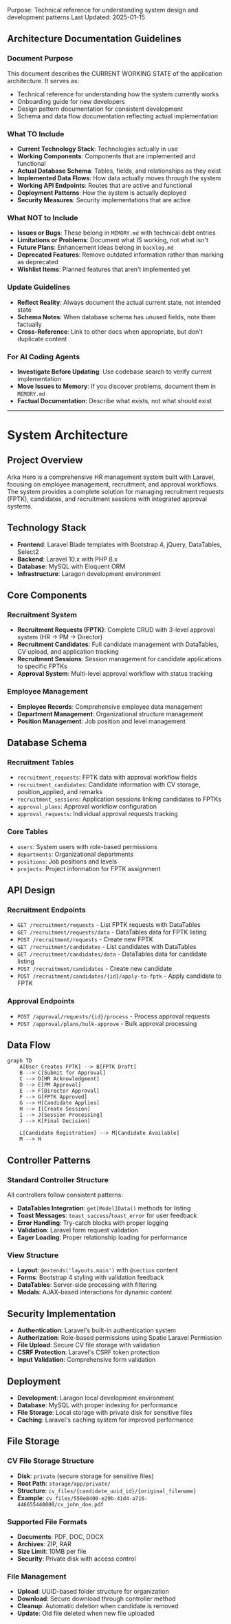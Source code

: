 Purpose: Technical reference for understanding system design and development patterns
Last Updated: 2025-01-15

## Architecture Documentation Guidelines

### Document Purpose

This document describes the CURRENT WORKING STATE of the application architecture. It serves as:

-   Technical reference for understanding how the system currently works
-   Onboarding guide for new developers
-   Design pattern documentation for consistent development
-   Schema and data flow documentation reflecting actual implementation

### What TO Include

-   **Current Technology Stack**: Technologies actually in use
-   **Working Components**: Components that are implemented and functional
-   **Actual Database Schema**: Tables, fields, and relationships as they exist
-   **Implemented Data Flows**: How data actually moves through the system
-   **Working API Endpoints**: Routes that are active and functional
-   **Deployment Patterns**: How the system is actually deployed
-   **Security Measures**: Security implementations that are active

### What NOT to Include

-   **Issues or Bugs**: These belong in `MEMORY.md` with technical debt entries
-   **Limitations or Problems**: Document what IS working, not what isn't
-   **Future Plans**: Enhancement ideas belong in `backlog.md`
-   **Deprecated Features**: Remove outdated information rather than marking as deprecated
-   **Wishlist Items**: Planned features that aren't implemented yet

### Update Guidelines

-   **Reflect Reality**: Always document the actual current state, not intended state
-   **Schema Notes**: When database schema has unused fields, note them factually
-   **Cross-Reference**: Link to other docs when appropriate, but don't duplicate content

### For AI Coding Agents

-   **Investigate Before Updating**: Use codebase search to verify current implementation
-   **Move Issues to Memory**: If you discover problems, document them in `MEMORY.md`
-   **Factual Documentation**: Describe what exists, not what should exist

---

# System Architecture

## Project Overview

Arka Hero is a comprehensive HR management system built with Laravel, focusing on employee management, recruitment, and approval workflows. The system provides a complete solution for managing recruitment requests (FPTK), candidates, and recruitment sessions with integrated approval systems.

## Technology Stack

-   **Frontend**: Laravel Blade templates with Bootstrap 4, jQuery, DataTables, Select2
-   **Backend**: Laravel 10.x with PHP 8.x
-   **Database**: MySQL with Eloquent ORM
-   **Infrastructure**: Laragon development environment

## Core Components

### Recruitment System

-   **Recruitment Requests (FPTK)**: Complete CRUD with 3-level approval system (HR → PM → Director)
-   **Recruitment Candidates**: Full candidate management with DataTables, CV upload, and application tracking
-   **Recruitment Sessions**: Session management for candidate applications to specific FPTKs
-   **Approval System**: Multi-level approval workflow with status tracking

### Employee Management

-   **Employee Records**: Comprehensive employee data management
-   **Department Management**: Organizational structure management
-   **Position Management**: Job position and level management

## Database Schema

### Recruitment Tables

-   `recruitment_requests`: FPTK data with approval workflow fields
-   `recruitment_candidates`: Candidate information with CV storage, position_applied, and remarks
-   `recruitment_sessions`: Application sessions linking candidates to FPTKs
-   `approval_plans`: Approval workflow configuration
-   `approval_requests`: Individual approval requests tracking

### Core Tables

-   `users`: System users with role-based permissions
-   `departments`: Organizational departments
-   `positions`: Job positions and levels
-   `projects`: Project information for FPTK assignment

## API Design

### Recruitment Endpoints

-   `GET /recruitment/requests` - List FPTK requests with DataTables
-   `GET /recruitment/requests/data` - DataTables data for FPTK listing
-   `POST /recruitment/requests` - Create new FPTK
-   `GET /recruitment/candidates` - List candidates with DataTables
-   `GET /recruitment/candidates/data` - DataTables data for candidate listing
-   `POST /recruitment/candidates` - Create new candidate
-   `POST /recruitment/candidates/{id}/apply-to-fptk` - Apply candidate to FPTK

### Approval Endpoints

-   `POST /approval/requests/{id}/process` - Process approval requests
-   `POST /approval/plans/bulk-approve` - Bulk approval processing

## Data Flow

```mermaid
graph TD
    A[User Creates FPTK] --> B[FPTK Draft]
    B --> C[Submit for Approval]
    C --> D[HR Acknowledgment]
    D --> E[PM Approval]
    E --> F[Director Approval]
    F --> G[FPTK Approved]
    G --> H[Candidate Applies]
    H --> I[Create Session]
    I --> J[Session Processing]
    J --> K[Final Decision]

    L[Candidate Registration] --> M[Candidate Available]
    M --> H
```

## Controller Patterns

### Standard Controller Structure

All controllers follow consistent patterns:

-   **DataTables Integration**: `get[Model]Data()` methods for listing
-   **Toast Messages**: `toast_success`/`toast_error` for user feedback
-   **Error Handling**: Try-catch blocks with proper logging
-   **Validation**: Laravel form request validation
-   **Eager Loading**: Proper relationship loading for performance

### View Structure

-   **Layout**: `@extends('layouts.main')` with `@section` content
-   **Forms**: Bootstrap 4 styling with validation feedback
-   **DataTables**: Server-side processing with filtering
-   **Modals**: AJAX-based interactions for dynamic content

## Security Implementation

-   **Authentication**: Laravel's built-in authentication system
-   **Authorization**: Role-based permissions using Spatie Laravel Permission
-   **File Upload**: Secure CV file storage with validation
-   **CSRF Protection**: Laravel's CSRF token protection
-   **Input Validation**: Comprehensive form validation

## Deployment

-   **Development**: Laragon local development environment
-   **Database**: MySQL with proper indexing for performance
-   **File Storage**: Local storage with private disk for sensitive files
-   **Caching**: Laravel's caching system for improved performance

## File Storage

### CV File Storage Structure

-   **Disk**: `private` (secure storage for sensitive files)
-   **Root Path**: `storage/app/private/`
-   **Structure**: `cv_files/{candidate_uuid_id}/{original_filename}`
-   **Example**: `cv_files/550e8400-e29b-41d4-a716-446655440000/cv_john_doe.pdf`

### Supported File Formats

-   **Documents**: PDF, DOC, DOCX
-   **Archives**: ZIP, RAR
-   **Size Limit**: 10MB per file
-   **Security**: Private disk with access control

### File Management

-   **Upload**: UUID-based folder structure for organization
-   **Download**: Secure download through controller method
-   **Cleanup**: Automatic deletion when candidate is removed
-   **Update**: Old file deleted when new file uploaded
